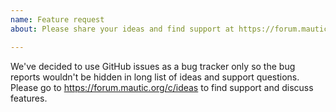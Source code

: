 ```yaml
---
name: Feature request
about: Please share your ideas and find support at https://forum.mautic.org/c/ideas

---
```


We've decided to use GitHub issues as a bug tracker only so the bug reports wouldn't be hidden in long list of ideas and support questions. Please go to https://forum.mautic.org/c/ideas to find support and discuss features.
